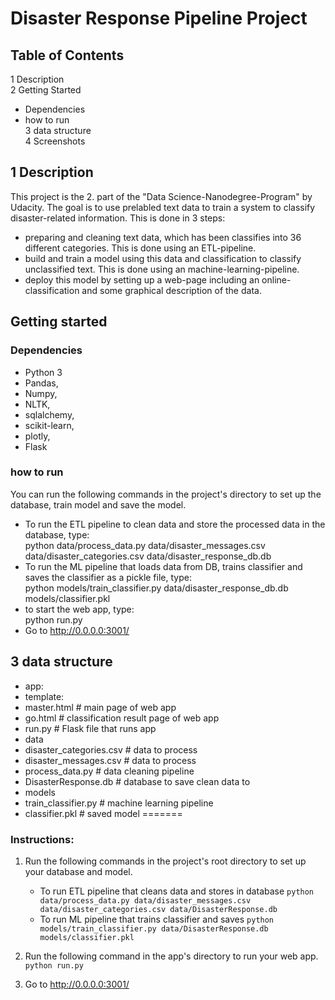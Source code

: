 # Disaster Response Pipeline Project


## Table of Contents
1 Description  
2 Getting Started  
 - Dependencies
 - how to run  
3 data structure  
4 Screenshots  
## 1 Description
This project is the 2. part of the "Data Science-Nanodegree-Program" by Udacity.
The goal is to use prelabled text data to train a system to classify disaster-related information.
This is done in 3 steps:  
- preparing and cleaning text data, which has been classifies into 36 different categories. This is done using an ETL-pipeline.  
- build and train a model using this data and classification to classify unclassified text. This is done using an machine-learning-pipeline.  
- deploy this model by setting up a web-page including an online-classification and some graphical description of the data.  
## Getting started
### Dependencies  
  - Python 3
  - Pandas,
  - Numpy,
  - NLTK,
  - sqlalchemy,
  - scikit-learn,
  - plotly,
  - Flask  
### how to run
You can run the following commands in the project's directory to set up the database, train model and save the model.  
-  To run the ETL pipeline to clean data and store the processed data in the database, type:  
python data/process_data.py data/disaster_messages.csv data/disaster_categories.csv data/disaster_response_db.db
-  To run the ML pipeline that loads data from DB, trains classifier and saves the classifier as a pickle file, type:  
python models/train_classifier.py data/disaster_response_db.db models/classifier.pkl
-  to start the web app, type:  
python run.py
-  Go to http://0.0.0.0:3001/
## 3 data structure  
- app:  
 - template:
  - master.html # main page of web app  
  - go.html # classification result page of web app
  - run.py # Flask file that runs app
- data 
 - disaster_categories.csv # data to process  
 - disaster_messages.csv # data to process
 - process_data.py # data cleaning pipeline
 - DisasterResponse.db # database to save clean data to
- models
 - train_classifier.py # machine learning pipeline
 - classifier.pkl # saved model
=======
### Instructions:
1. Run the following commands in the project's root directory to set up your database and model.

    - To run ETL pipeline that cleans data and stores in database
        `python data/process_data.py data/disaster_messages.csv data/disaster_categories.csv data/DisasterResponse.db`
    - To run ML pipeline that trains classifier and saves
        `python models/train_classifier.py data/DisasterResponse.db models/classifier.pkl`

2. Run the following command in the app's directory to run your web app.
    `python run.py`

3. Go to http://0.0.0.0:3001/
